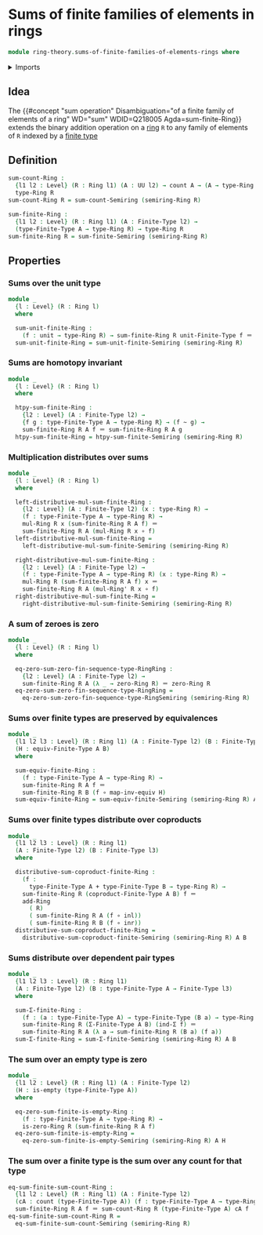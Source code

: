 # Sums of finite families of elements in rings

```agda
module ring-theory.sums-of-finite-families-of-elements-rings where
```

<details><summary>Imports</summary>

```agda
open import foundation.coproduct-types
open import foundation.empty-types
open import foundation.equivalences
open import foundation.function-types
open import foundation.homotopies
open import foundation.identity-types
open import foundation.unit-type
open import foundation.universe-levels

open import ring-theory.rings
open import ring-theory.sums-of-finite-families-of-elements-semirings
open import ring-theory.sums-of-finite-sequences-of-elements-rings

open import univalent-combinatorics.coproduct-types
open import univalent-combinatorics.counting
open import univalent-combinatorics.dependent-pair-types
open import univalent-combinatorics.finite-types
```

</details>

## Idea

The
{{#concept "sum operation" Disambiguation="of a finite family of elements of a ring" WD="sum" WDID=Q218005 Agda=sum-finite-Ring}}
extends the binary addition operation on a [ring](ring-theory.rings.md) `R` to
any family of elements of `R` indexed by a
[finite type](univalent-combinatorics.finite-types.md)

## Definition

```agda
sum-count-Ring :
  {l1 l2 : Level} (R : Ring l1) (A : UU l2) → count A → (A → type-Ring R) →
  type-Ring R
sum-count-Ring R = sum-count-Semiring (semiring-Ring R)

sum-finite-Ring :
  {l1 l2 : Level} (R : Ring l1) (A : Finite-Type l2) →
  (type-Finite-Type A → type-Ring R) → type-Ring R
sum-finite-Ring R = sum-finite-Semiring (semiring-Ring R)
```

## Properties

### Sums over the unit type

```agda
module _
  {l : Level} (R : Ring l)
  where

  sum-unit-finite-Ring :
    (f : unit → type-Ring R) → sum-finite-Ring R unit-Finite-Type f ＝ f star
  sum-unit-finite-Ring = sum-unit-finite-Semiring (semiring-Ring R)
```

### Sums are homotopy invariant

```agda
module _
  {l : Level} (R : Ring l)
  where

  htpy-sum-finite-Ring :
    {l2 : Level} (A : Finite-Type l2) →
    {f g : type-Finite-Type A → type-Ring R} → (f ~ g) →
    sum-finite-Ring R A f ＝ sum-finite-Ring R A g
  htpy-sum-finite-Ring = htpy-sum-finite-Semiring (semiring-Ring R)
```

### Multiplication distributes over sums

```agda
module _
  {l : Level} (R : Ring l)
  where

  left-distributive-mul-sum-finite-Ring :
    {l2 : Level} (A : Finite-Type l2) (x : type-Ring R) →
    (f : type-Finite-Type A → type-Ring R) →
    mul-Ring R x (sum-finite-Ring R A f) ＝
    sum-finite-Ring R A (mul-Ring R x ∘ f)
  left-distributive-mul-sum-finite-Ring =
    left-distributive-mul-sum-finite-Semiring (semiring-Ring R)

  right-distributive-mul-sum-finite-Ring :
    {l2 : Level} (A : Finite-Type l2) →
    (f : type-Finite-Type A → type-Ring R) (x : type-Ring R) →
    mul-Ring R (sum-finite-Ring R A f) x ＝
    sum-finite-Ring R A (mul-Ring' R x ∘ f)
  right-distributive-mul-sum-finite-Ring =
    right-distributive-mul-sum-finite-Semiring (semiring-Ring R)
```

### A sum of zeroes is zero

```agda
module _
  {l : Level} (R : Ring l)
  where

  eq-zero-sum-zero-fin-sequence-type-RingRing :
    {l2 : Level} (A : Finite-Type l2) →
    sum-finite-Ring R A (λ _ → zero-Ring R) ＝ zero-Ring R
  eq-zero-sum-zero-fin-sequence-type-RingRing =
    eq-zero-sum-zero-fin-sequence-type-RingSemiring (semiring-Ring R)
```

### Sums over finite types are preserved by equivalences

```agda
module _
  {l1 l2 l3 : Level} (R : Ring l1) (A : Finite-Type l2) (B : Finite-Type l3)
  (H : equiv-Finite-Type A B)
  where

  sum-equiv-finite-Ring :
    (f : type-Finite-Type A → type-Ring R) →
    sum-finite-Ring R A f ＝
    sum-finite-Ring R B (f ∘ map-inv-equiv H)
  sum-equiv-finite-Ring = sum-equiv-finite-Semiring (semiring-Ring R) A B H
```

### Sums over finite types distribute over coproducts

```agda
module _
  {l1 l2 l3 : Level} (R : Ring l1)
  (A : Finite-Type l2) (B : Finite-Type l3)
  where

  distributive-sum-coproduct-finite-Ring :
    (f :
      type-Finite-Type A + type-Finite-Type B → type-Ring R) →
    sum-finite-Ring R (coproduct-Finite-Type A B) f ＝
    add-Ring
      ( R)
      ( sum-finite-Ring R A (f ∘ inl))
      ( sum-finite-Ring R B (f ∘ inr))
  distributive-sum-coproduct-finite-Ring =
    distributive-sum-coproduct-finite-Semiring (semiring-Ring R) A B
```

### Sums distribute over dependent pair types

```agda
module _
  {l1 l2 l3 : Level} (R : Ring l1)
  (A : Finite-Type l2) (B : type-Finite-Type A → Finite-Type l3)
  where

  sum-Σ-finite-Ring :
    (f : (a : type-Finite-Type A) → type-Finite-Type (B a) → type-Ring R) →
    sum-finite-Ring R (Σ-Finite-Type A B) (ind-Σ f) ＝
    sum-finite-Ring R A (λ a → sum-finite-Ring R (B a) (f a))
  sum-Σ-finite-Ring = sum-Σ-finite-Semiring (semiring-Ring R) A B
```

### The sum over an empty type is zero

```agda
module _
  {l1 l2 : Level} (R : Ring l1) (A : Finite-Type l2)
  (H : is-empty (type-Finite-Type A))
  where

  eq-zero-sum-finite-is-empty-Ring :
    (f : type-Finite-Type A → type-Ring R) →
    is-zero-Ring R (sum-finite-Ring R A f)
  eq-zero-sum-finite-is-empty-Ring =
    eq-zero-sum-finite-is-empty-Semiring (semiring-Ring R) A H
```

### The sum over a finite type is the sum over any count for that type

```agda
eq-sum-finite-sum-count-Ring :
  {l1 l2 : Level} (R : Ring l1) (A : Finite-Type l2)
  (cA : count (type-Finite-Type A)) (f : type-Finite-Type A → type-Ring R) →
  sum-finite-Ring R A f ＝ sum-count-Ring R (type-Finite-Type A) cA f
eq-sum-finite-sum-count-Ring R =
  eq-sum-finite-sum-count-Semiring (semiring-Ring R)
```
